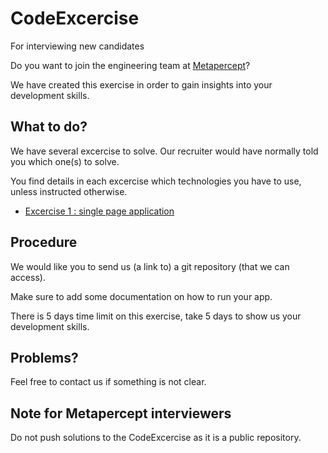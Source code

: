 # CodeExcercise
For interviewing new candidates

Do you want to join the engineering team at [Metapercept](https://metapercept.com/)?

We have created this exercise in order to gain insights into your development skills.

## What to do?

We have several excercise to solve. Our recruiter would have normally told you which one(s) to solve.

You find details in each excercise which technologies you have to use, unless instructed otherwise.

- [Excercise 1 : single page application](./1-spa.md)

## Procedure

We would like you to send us (a link to) a git repository (that we can access).  

Make sure to add some documentation on how to run your app.

There is 5 days time limit on this exercise, take 5 days to show us your development skills.

## Problems?

Feel free to contact us if something is not clear.

## Note for Metapercept interviewers

Do not push solutions to the CodeExcercise as it is a public repository.
